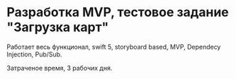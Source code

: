 # Разработка MVP, тестовое задание  "Загрузка карт"

Работает весь функционал, swift 5, storyboard based, MVP, Dependecy Injection, Pub/Sub.

Затраченое время, 3 рабочих дня.
